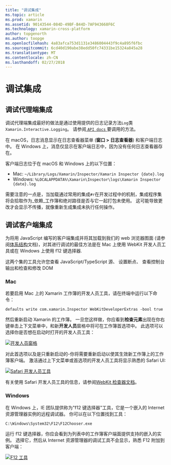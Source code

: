 ```yaml
---
title: "调试集成"
ms.topic: article
ms.prod: xamarin
ms.assetid: 90143544-084D-49BF-B44D-7AF943668F6C
ms.technology: xamarin-cross-platform
author: topgenorth
ms.author: toopge
ms.openlocfilehash: 4a83afca753d1131e3486004443f9c4a895f6fbc
ms.sourcegitcommit: 6cd40d190abe38edd50fc74331be15324a845a28
ms.translationtype: MT
ms.contentlocale: zh-CN
ms.lasthandoff: 02/27/2018
---
```

# <a name="debugging-integrations"></a>调试集成

## <a name="debugging-agent-side-integrations"></a>调试代理端集成

调试代理端集成最好的做法是通过使用提供的日志记录方法`Log`类`Xamarin.Interactive.Logging`。 请参阅[ `API docs` ](https://developer.xamarin.com/api/type/Xamarin.Interactive.Logging.Log/)要调用的方法。

在 macOS，日志消息显示在日志查看器菜单 (**窗口 > 日志查看器**) 和客户端日志中。 在 Windows 上，消息仅显示在客户端日志中，因为没有任何日志查看器存在。

客户端日志位于在 macOS 和 Windows 上的以下位置：

- Mac: `~/Library/Logs/Xamarin/Inspector/Xamarin Inspector {date}.log`
- Windows: `%LOCALAPPDATA%\Xamarin\Inspector\logs\Xamarin Inspector {date}.log`

需要注意的一点是，当加载通过常用的集成`#r`在开发过程中的机制，集成程序集将会拾取作为_依赖_工作簿和绝对路径是否与它一起打包未使用。 这可能导致更改才会显示不传播，就像重新生成集成未执行任何操作。

## <a name="debugging-client-side-integrations"></a>调试客户端集成

为将用 JavaScript 编写的客户端集成并将其加载到我们的 web 浏览器图面 (请参阅[体系结构](~/tools/workbooks/sdk/architecture.md)文档)，对其进行调试的最佳方法是在 Mac 上使用 WebKit 开发人员工具或在 Windows 上使用 f12 键选择器.

这两个集的工具允许您查看 JavaScript/TypeScript 源、 设置断点、 查看控制台输出和检查和修改 DOM

### <a name="mac"></a>Mac

若要启用 Mac 上的 Xamarin 工作簿的开发人员工具，请在终端中运行以下命令：

```shell
defaults write com.xamarin.Inspector WebKitDeveloperExtras -bool true
```

然后重新启动 Xamarin 的工作簿。 一旦您这样做，你应看到**检查元素**出现在你右键单击上下文菜单中，和新**开发人员**窗格中将可在工作簿首选项中。 此选项可以选择你是否想在启动时打开的开发人员工具：

[![开发人员窗格](debugging-images/developer-pane-small.png)](debugging-images/developer-pane.png)

对此首选项以及是只重新启动的-你将需要重新启动以使其生效新工作簿上的工作簿客户端。 激活通过上下文菜单或首选项的开发人员工具将显示熟悉的 Safari UI:

[![Safari 开发人员工具](debugging-images/mac-dev-tools.png)](debugging-images/mac-dev-tools.png)

有关使用 Safari 开发人员工具的信息，请参阅[WebKit 检查器文档][webkit-docs]。

### <a name="windows"></a>Windows

在 Windows 上，IE 团队提供称为"f12 键选择器"工具，它是一个嵌入的 Internet 资源管理器实例的远程调试器。 你可以在以下位置找到工具：

```shell
C:\Windows\System32\F12\F12Chooser.exe
```

运行 f12 键选择器，你应会看到为列表中的工作簿客户端面提供支持的嵌入的实例。 选择它，然后从 Internet 资源管理器的调试工具不会显示，熟悉 F12 附加到客户端：

[![F12 工具](debugging-images/windows-dev-tools.png)](debugging-images/windows-dev-tools.png)

[webkit-docs]: https://trac.webkit.org/wiki/WebInspector